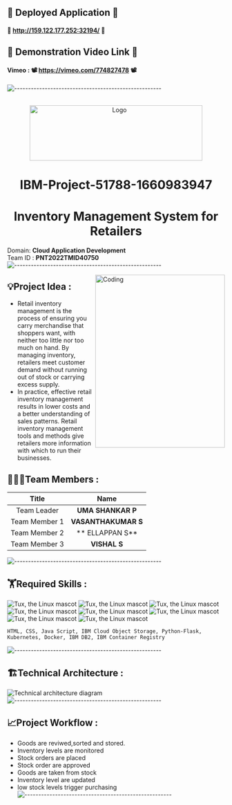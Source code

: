 ## :eyes: Deployed Application :balloon:

#### 🚀  http://159.122.177.252:32194/ 🚀



## :star2: Demonstration Video Link :star2:

#### Vimeo : 📽️ https://vimeo.com/774827478 📽️

![-----------------------------------------------------](https://raw.githubusercontent.com/andreasbm/readme/master/assets/lines/rainbow.png)
<div align="center">
<br/>
 <img src="https://www.pngpix.com/wp-content/uploads/2016/07/PNGPIX-COM-IBM-Logo-PNG-Transparent.png" alt="Logo" width="400" height="128">
 
#  IBM-Project-51788-1660983947
# **Inventory Management System for Retailers**      
  </div> 
 

Domain:  **Cloud Application Development**        
Team ID : **PNT2022TMID40750**
![-----------------------------------------------------](https://raw.githubusercontent.com/andreasbm/readme/master/assets/lines/rainbow.png)

<img align="right" alt="Coding" width="300" height="400" src="https://cdn-web.gofrugal.com/images/inventory_ctrl/banner_img.svg">




 ## :bulb:Project Idea :
 <ul><li>Retail inventory management is the process of ensuring you carry
merchandise that shoppers want, with neither too little nor too much on
hand. By managing inventory, retailers meet customer demand without
running out of stock or carrying excess supply.</li>
<li>In practice, effective retail inventory management results in lower costs
and a better understanding of sales patterns. Retail inventory management
tools and methods give retailers more information with which to run their
businesses.</li>
</ul>


## :people_holding_hands:Team Members :
|   **Title**   |      **Name**     |
|:-----------:|:-----------------:|
| Team Leader   |    **UMA SHANKAR P**   |
| Team Member 1 |   **VASANTHAKUMAR S**  |
| Team Member 2 |  ** ELLAPPAN S**  |
| Team Member 3 | **VISHAL S** |


![-----------------------------------------------------](https://raw.githubusercontent.com/andreasbm/readme/master/assets/lines/rainbow.png)

## :weight_lifting:Required Skills :
 ![Tux, the Linux mascot](https://img.icons8.com/color/48/40C057/html-5--v1.png)   ![Tux, the Linux mascot](https://img.icons8.com/fluency/48/000000/css3.png) ![Tux, the Linux mascot](https://img.icons8.com/fluency/48/000000/javascript.png) ![Tux, the Linux mascot]( https://img.icons8.com/color/48/000000/kubernetes.png) ![Tux, the Linux mascot](https://img.icons8.com/color/48/000000/docker.png)  ![Tux, the Linux mascot](https://img.icons8.com/fluency/48/000000/python.png)  ![Tux, the Linux mascot]( https://img.icons8.com/ios-filled/50/000000/flask.png) ![Tux, the Linux mascot](https://img.icons8.com/nolan/64/ibm.png)

    HTML, CSS, Java Script, IBM Cloud Object Storage, Python-Flask, Kubernetes, Docker, IBM DB2, IBM Container Registry
![-----------------------------------------------------](https://raw.githubusercontent.com/andreasbm/readme/master/assets/lines/rainbow.png)




## 🏗️Technical Architecture :
![Technical architecture diagram](https://lh3.googleusercontent.com/CREVNwiSXyEeHRqKw-PyOLl3407cgeGKXaoHe4XxiA2BKwElixI7EHYyIo65PCZwi7t7vvg_wvZ6V44M_i9K0n7rk4MkKcfoSGN6GKBwTDVBYVIoon8EfgcBwBiKNA)
![-----------------------------------------------------](https://raw.githubusercontent.com/andreasbm/readme/master/assets/lines/rainbow.png)

## :chart_with_upwards_trend:Project Workflow :
 - Goods are reviwed,sorted and stored.
 - Inventory levels are monitored
 - Stock orders are placed
 - Stock order are approved
 - Goods are taken from stock
 - Inventory level are updated
 - low stock levels trigger purchasing
![-----------------------------------------------------](https://raw.githubusercontent.com/andreasbm/readme/master/assets/lines/rainbow.png)
